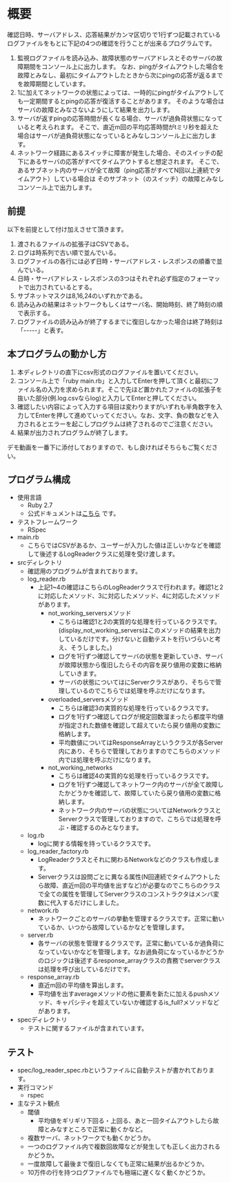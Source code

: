 # 概要
確認日時、サーバアドレス、応答結果がカンマ区切りで1行ずつ記載されているログファイルをもとに下記の4つの確認を行うことが出来るプログラムです。

1. 監視ログファイルを読み込み、故障状態のサーバアドレスとそのサーバの故障期間をコンソール上に出力します。
なお、pingがタイムアウトした場合を故障とみなし、最初にタイムアウトしたときから次にpingの応答が返るまでを故障期間としています。
2. 1に加えてネットワークの状態によっては、一時的にpingがタイムアウトしても一定期間するとpingの応答が復活することがあります。
   そのような場合はサーバの故障とみなさないようにして結果を出力します。
3. サーバが返すpingの応答時間が長くなる場合、サーバが過負荷状態になっていると考えられます。
   そこで、直近m回の平均応答時間がtミリ秒を超えた場合はサーバが過負荷状態になっているとみなしコンソール上に出力します。
4. ネットワーク経路にあるスイッチに障害が発生した場合、そのスイッチの配下にあるサーバの応答がすべてタイムアウトすると想定されます。
   そこで、あるサブネット内のサーバが全て故障（ping応答がすべてN回以上連続でタイムアウト）している場合は
   そのサブネット（のスイッチ）の故障とみなしコンソール上で出力します。

## 前提
以下を前提として付け加えさせて頂きます。

1. 渡されるファイルの拡張子はCSVである。
2. ログは時系列で古い順で並んでいる。
3. ログファイルの各行には必ず日時・サーバアドレス・レスポンスの順番で並んでいる。
4. 日時・サーバアドレス・レスポンスの3つはそれぞれ必ず指定のフォーマットで出力されているとする。
5. サブネットマスクは8,16,24のいずれかである。
6. 読み込みの結果はネットワークもしくはサーバ名、開始時刻、終了時刻の順で表示する。
7. ログファイルの読み込みが終了するまでに復旧しなかった場合は終了時刻は「-----」と表す。

## 本プログラムの動かし方
1. 本ディレクトリの直下にcsv形式のログファイルを置いてください。
2. コンソール上で「ruby main.rb」と入力してEnterを押して頂くと最初にファイル名の入力を求められます。そこで先ほど置かれたファイルの拡張子を抜いた部分(例.log.csvならlog)と入力してEnterと押してください。
3. 確認したい内容によって入力する項目は変わりますがいずれも半角数字を入力してEnterを押して進めていってください。なお、文字、負の数などを入力されるとエラーを起こしプログラムは終了されるのでご注意ください。
4. 結果が出力されプログラムが終了します。

デモ動画を一番下に添付しておりますので、もし良ければそちらもご覧ください。

## プログラム構成
- 使用言語
  - Ruby 2.7
  - 公式ドキュメントは[こちら](https://docs.ruby-lang.org/ja/3.0/doc/index.html) です。
- テストフレームワーク
  - RSpec
- main.rb
  - こちらではCSVがあるか、ユーザーが入力した値は正しいかなどを確認して後述するLogReaderクラスに処理を受け渡します。
- srcディレクトリ
  - 確認用のプログラムが含まれております。
  - log_reader.rb
    - 上記1~4の確認はこちらのLogReaderクラスで行われます。確認1と2に対応したメソッド、3に対応したメソッド、4に対応したメソッドがあります。
      - not_working_serversメソッド
        - こちらは確認1と2の実質的な処理を行っているクラスです。(display_not_working_serversはこのメソッドの結果を出力しているだけです。分けないと自動テストを行いづらいと考え、そうしました。)
        - ログを1行ずつ確認してサーバの状態を更新していき、サーバが故障状態から復旧したらその内容を戻り値用の変数に格納していきます。
        - サーバの状態についてはにServerクラスがあり、そちらで管理しているのでこちらでは処理を呼ぶだけになります。
      - overloaded_serversメソッド
        - こちらは確認3の実質的な処理を行っているクラスです。
        - ログを1行ずつ確認してログが規定回数溜まったら都度平均値が指定された数値を確認して超えていたら戻り値用の変数に格納します。
        - 平均数値についてはResponseArrayというクラスが各Server内にあり、そちらで管理しておりますのでこちらのメソッド内では処理を呼ぶだけになります。
      - not_working_networks
        - こちらは確認4の実質的な処理を行っているクラスです。
        - ログを1行ずつ確認してネットワーク内のサーバが全て故障したかどうかを確認して、故障していたら戻り値用の変数に格納します。
        - ネットワーク内のサーバの状態についてはNetworkクラスとServerクラスで管理しておりますので、こちらでは処理を呼ぶ・確認するのみとなります。
  - log.rb
    - logに関する情報を持っているクラスです。
  - log_reader_factory.rb
    - LogReaderクラスとそれに関わるNetworkなどのクラスも作成します。
    - Serverクラスは設問ごとに異なる属性(N回連続でタイムアウトしたら故障、直近m回の平均値を出すなど)が必要なのでこちらのクラスで全ての属性を管理してServerクラスのコンストラクタはメンバ変数に代入するだけにしました。
  - network.rb
    - ネットワークごとのサーバの挙動を管理するクラスです。正常に動いているか、いつから故障しているかなどを管理します。
  - server.rb
    - 各サーバの状態を管理するクラスです。正常に動いているか過負荷になっていないかなどを管理します。なお過負荷になっているかどうかのロジックは後述するresponse_arrayクラスの責務でserverクラスは処理を呼び出しているだけです。
  - response_array.rb
    - 直近m回の平均値を算出します。
    - 平均値を出すaverageメソッドの他に要素を新たに加えるpushメソッド、キャパシティを超えていないか確認するis_full?メソッドなどがあります。
- specディレクトリ
  - テストに関するファイルが含まれています。

## テスト
- spec/log_reader_spec.rbというファイルに自動テストが書かれております。
- 実行コマンド
  - rspec
- 主なテスト観点
  - 閾値
    - 平均値をギリギリ下回る・上回る、あと一回タイムアウトしたら故障とみなすところで正常に動くかなど。
  - 複数サーバ、ネットワークでも動くかどうか。
  - 一つのログファイル内で複数回故障などが発生しても正しく出力されるかどうか。
  - 一度故障して最後まで復旧しなくても正常に結果が出るかどうか。
  - 10万件の行を持つログファイルでも極端に遅くなく動くかどうか。